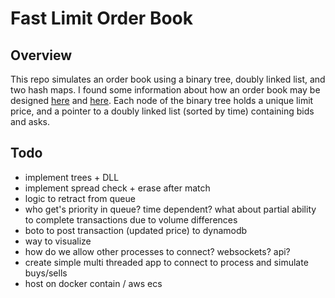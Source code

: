 # Fast Limit Order Book

## Overview 
This repo simulates an order book using a binary tree, doubly linked list, and two hash maps. I found some information about how an order book may be designed [here](https://web.archive.org/web/20110219163448/http://howtohft.wordpress.com/2011/02/15/how-to-build-a-fast-limit-order-book/) and
[here](https://quant.stackexchange.com/questions/3783/what-is-an-efficient-data-structure-to-model-order-book). Each node of the binary tree holds a unique limit price, and a pointer to a doubly linked list (sorted by time) containing bids and asks. 

## Todo 
* implement trees + DLL
* implement spread check + erase after match
* logic to retract from queue 
* who get's priority in queue? time dependent? what about partial ability to complete transactions due to volume differences 
* boto to post transaction (updated price) to dynamodb
* way to visualize
* how do we allow other processes to connect? websockets? api?
* create simple multi threaded app to connect to process and simulate buys/sells
* host on docker contain / aws ecs
